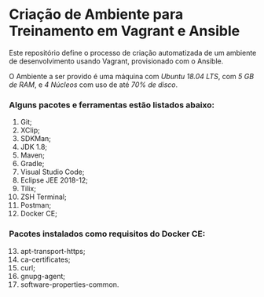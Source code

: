 # Criação de Ambiente para Treinamento em Vagrant e Ansible

Este repositório define o processo de criação automatizada de um ambiente de desenvolvimento usando Vagrant, provisionado com o Ansible.

O Ambiente a ser provido é uma máquina com *Ubuntu 18.04 LTS*, com *5 GB de RAM*, e *4 Núcleos* com uso de até *70% de disco*.

### Alguns pacotes e ferramentas estão listados abaixo:

1. Git;
2. XClip;
3. SDKMan;
4. JDK 1.8;
5. Maven;
6. Gradle;
7. Visual Studio Code;
8. Eclipse JEE 2018-12;
9. Tilix;
10. ZSH Terminal;
11. Postman;
12. Docker CE;

### Pacotes instalados como requisitos do Docker CE:

13. apt-transport-https;
14. ca-certificates;
15. curl;
16. gnupg-agent;
17. software-properties-common.
